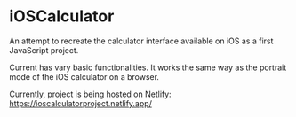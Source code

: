# iOSCalculator
An attempt to recreate the calculator interface available on iOS as a first JavaScript project.

Current has vary basic functionalities. It works the same way as the portrait mode of the iOS calculator on a browser. 

Currently, project is being hosted on Netlify:
https://ioscalculatorproject.netlify.app/
